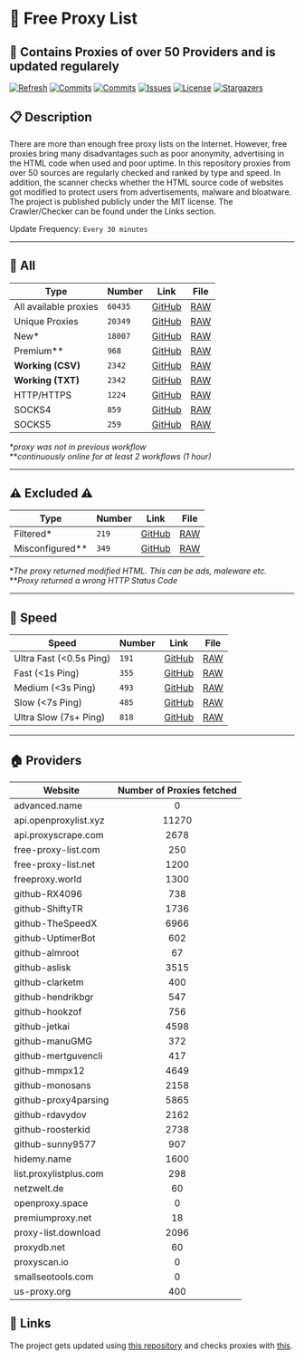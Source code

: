 # 🎉 Free Proxy List 

## 🚀 Contains Proxies of over 50 Providers and is updated regularely

[![Refresh](https://github.com/saschazesiger/Free-Proxies/actions/workflows/update.yml/badge.svg)](https://github.com/saschazesiger/Free-Proxies/actions/workflows/update.yml)
[![Commits](https://img.shields.io/github/last-commit/saschazesiger/Free-Proxies?style=flat&logo=github)](https://github.com/saschazesiger/Free-Proxies/commits/master)
[![Commits](https://img.shields.io/github/commit-activity/w/saschazesiger/Free-Proxies?style=flat&logo=github)](https://github.com/saschazesiger/Free-Proxies/commits/master)
[![Issues](https://img.shields.io/github/issues/saschazesiger/Free-Proxies?style=flat&logo=github)](https://github.com/saschazesiger/Free-Proxies/issues)
[![License](https://img.shields.io/github/license/saschazesiger/Free-Proxies?style=flat&logo=github)](https://github.com/saschazesiger/Free-Proxies/blob/master/LICENSE)
[![Stargazers](https://img.shields.io/github/stars/saschazesiger/Free-Proxies?style=flat&logo=github)](https://github.com/saschazesiger/Free-Proxies/stargazers)

## 📋 Description

There are more than enough free proxy lists on the Internet. However, free proxies bring many disadvantages such as poor anonymity, advertising in the HTML code when used and poor uptime. In this repository proxies from over 50 sources are regularly checked and ranked by type and speed. In addition, the scanner checks whether the HTML source code of websites got modified to protect users from advertisements, malware and bloatware. The project is published publicly under the MIT license. The Crawler/Checker can be found under the Links section.

Update Frequency: ```Every 30 minutes```

-----------------------------------------------------

## 🔎 All

Type | Number | Link | File
--- | --- | --- | ---
All available proxies | ```60435``` | [GitHub](https://github.com/saschazesiger/Free-Proxies/blob/master/proxies/raw.txt) | [RAW](https://raw.githubusercontent.com/saschazesiger/Free-Proxies/master/proxies/raw.txt)
Unique Proxies | ```20349``` | [GitHub](https://github.com/saschazesiger/Free-Proxies/blob/master/proxies/all.txt) | [RAW](https://raw.githubusercontent.com/saschazesiger/Free-Proxies/master/proxies/all.txt)
New* | ```18007``` | [GitHub](https://github.com/saschazesiger/Free-Proxies/blob/master/proxies/new.txt) | [RAW](https://raw.githubusercontent.com/saschazesiger/Free-Proxies/master/proxies/new.txt) 
Premium** | ```968``` | [GitHub](https://github.com/saschazesiger/Free-Proxies/blob/master/proxies/premium.txt) | [RAW](https://raw.githubusercontent.com/saschazesiger/Free-Proxies/master/proxies/premium.txt)
**Working (CSV)** | ```2342``` | [GitHub](https://github.com/saschazesiger/Free-Proxies/blob/master/proxies/working.csv) | [RAW](https://raw.githubusercontent.com/saschazesiger/Free-Proxies/master/proxies/working.csv)
**Working (TXT)** | ```2342``` | [GitHub](https://github.com/saschazesiger/Free-Proxies/blob/master/proxies/working.txt) | [RAW](https://raw.githubusercontent.com/saschazesiger/Free-Proxies/master/proxies/working.txt)
HTTP/HTTPS | ```1224``` | [GitHub](https://github.com/saschazesiger/Free-Proxies/blob/master/proxies/http.txt) | [RAW](https://raw.githubusercontent.com/saschazesiger/Free-Proxies/master/proxies/http.txt)
SOCKS4 | ```859``` | [GitHub](https://github.com/saschazesiger/Free-Proxies/blob/master/proxies/socks4.txt) | [RAW](https://raw.githubusercontent.com/saschazesiger/Free-Proxies/master/proxies/socks4.txt)
SOCKS5 | ```259``` | [GitHub](https://github.com/saschazesiger/Free-Proxies/blob/master/proxies/socks5.txt) | [RAW](https://raw.githubusercontent.com/saschazesiger/Free-Proxies/master/proxies/socks5.txt) |

**proxy was not in previous workflow*\
***continuously online for at least 2 workflows (1 hour)*

----------------------------------------------------------

## ⚠️ Excluded ⚠️

Type | Number | Link | File
--- | --- | --- | ---
Filtered* | ```219``` | [GitHub](https://github.com/saschazesiger/Free-Proxies/blob/master/proxies/excluded.csv) | [RAW](https://raw.githubusercontent.com/saschazesiger/Free-Proxies/master/proxies/excluded.csv)
Misconfigured** | ```349``` | [GitHub](https://github.com/saschazesiger/Free-Proxies/blob/master/proxies/misconfigured.csv) | [RAW](https://raw.githubusercontent.com/saschazesiger/Free-Proxies/master/proxies/misconfigured.csv) |

**The proxy returned modified HTML. This can be ads, maleware etc.* \
***Proxy returned a wrong HTTP Status Code*

-------------------------------------------------------------

## 🚄 Speed

Speed | Number | Link | File
--- | --- | --- | ---
Ultra Fast (<0.5s Ping) | ```191``` | [GitHub](https://github.com/saschazesiger/Free-Proxies/blob/master/proxies/ultrafast.txt) | [RAW](https://raw.githubusercontent.com/saschazesiger/Free-Proxies/master/proxies/ultrafast.txt)
Fast (<1s Ping) | ```355``` | [GitHub](https://github.com/saschazesiger/Free-Proxies/blob/master/proxies/fast.txt) | [RAW](https://raw.githubusercontent.com/saschazesiger/Free-Proxies/master/proxies/fast.txt)
Medium (<3s Ping) | ```493``` | [GitHub](https://github.com/saschazesiger/Free-Proxies/blob/master/proxies/medium.txt) | [RAW](https://raw.githubusercontent.com/saschazesiger/Free-Proxies/master/proxies/medium.txt)
Slow (<7s Ping) | ```485``` | [GitHub](https://github.com/saschazesiger/Free-Proxies/blob/master/proxies/slow.txt) | [RAW](https://raw.githubusercontent.com/saschazesiger/Free-Proxies/master/proxies/slow.txt)
Ultra Slow (7s+ Ping) | ```818``` | [GitHub](https://github.com/saschazesiger/Free-Proxies/blob/master/proxies/ultraslow.txt) | [RAW](https://raw.githubusercontent.com/saschazesiger/Free-Proxies/master/proxies/ultraslow.txt)

------------------------------------------------------------------

## 🏠 Providers
| Website  | Number of Proxies fetched |
| ------------- |:-------------:|
|advanced.name|0
api.openproxylist.xyz|11270
api.proxyscrape.com|2678
free-proxy-list.com|250
free-proxy-list.net|1200
freeproxy.world|1300
github-RX4096|738
github-ShiftyTR|1736
github-TheSpeedX|6966
github-UptimerBot|602
github-almroot|67
github-aslisk|3515
github-clarketm|400
github-hendrikbgr|547
github-hookzof|756
github-jetkai|4598
github-manuGMG|372
github-mertguvencli|417
github-mmpx12|4649
github-monosans|2158
github-proxy4parsing|5865
github-rdavydov|2162
github-roosterkid|2738
github-sunny9577|907
hidemy.name|1600
list.proxylistplus.com|298
netzwelt.de|60
openproxy.space|0
premiumproxy.net|18
proxy-list.download|2096
proxydb.net|60
proxyscan.io|0
smallseotools.com|0
us-proxy.org|400


## 🔗 Links

The project gets updated using [this repository](https://github.com/saschazesiger/Proxy-Grabber-and-Checker) and checks proxies with [this](https://github.com/saschazesiger/Proxy-Test-Website).
